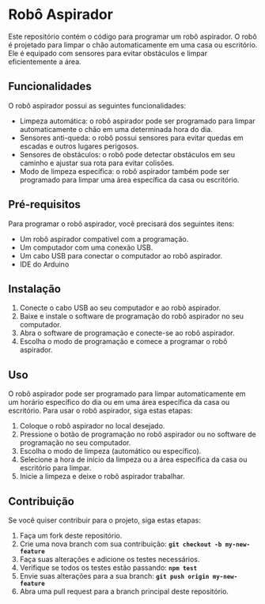 # Robô Aspirador

Este repositório contém o código para programar um robô aspirador. O robô é projetado para limpar o chão automaticamente em uma casa ou escritório. Ele é equipado com sensores para evitar obstáculos e limpar eficientemente a área.

## ****Funcionalidades****

O robô aspirador possui as seguintes funcionalidades:

- Limpeza automática: o robô aspirador pode ser programado para limpar automaticamente o chão em uma determinada hora do dia.
- Sensores anti-queda: o robô possui sensores para evitar quedas em escadas e outros lugares perigosos.
- Sensores de obstáculos: o robô pode detectar obstáculos em seu caminho e ajustar sua rota para evitar colisões.
- Modo de limpeza específica: o robô aspirador também pode ser programado para limpar uma área específica da casa ou escritório.

## ****Pré-requisitos****

Para programar o robô aspirador, você precisará dos seguintes itens:

- Um robô aspirador compatível com a programação.
- Um computador com uma conexão USB.
- Um cabo USB para conectar o computador ao robô aspirador.
- IDE do Arduino

## ****Instalação****

1. Conecte o cabo USB ao seu computador e ao robô aspirador.
2. Baixe e instale o software de programação do robô aspirador no seu computador.
3. Abra o software de programação e conecte-se ao robô aspirador.
4. Escolha o modo de programação e comece a programar o robô aspirador.

## **Uso**

O robô aspirador pode ser programado para limpar automaticamente em um horário específico do dia ou em uma área específica da casa ou escritório. Para usar o robô aspirador, siga estas etapas:

1. Coloque o robô aspirador no local desejado.
2. Pressione o botão de programação no robô aspirador ou no software de programação no seu computador.
3. Escolha o modo de limpeza (automático ou específico).
4. Selecione a hora de início da limpeza ou a área específica da casa ou escritório para limpar.
5. Inicie a limpeza e deixe o robô aspirador trabalhar.

## **Contribuição**

Se você quiser contribuir para o projeto, siga estas etapas:

1. Faça um fork deste repositório.
2. Crie uma nova branch com sua contribuição: **`git checkout -b my-new-feature`**
3. Faça suas alterações e adicione os testes necessários.
4. Verifique se todos os testes estão passando: **`npm test`**
5. Envie suas alterações para a sua branch: **`git push origin my-new-feature`**
6. Abra uma pull request para a branch principal deste repositório.